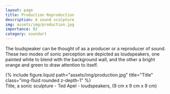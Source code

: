 ```yaml
---
layout: page
title: Production Reproduction
description: A sound sculpture
img: assets/img/production.jpg
importance: 92
category: soundart
---
```


The loudspeaker can be thought of as a producer or a reproducer of sound. These two modes of sonic perception are depicted as loudspeakers, one painted white to blend with the background wall, and the other a bright orange and green to draw attention to itself.

<div class="row">
    <div class="col-sm mt-3 mt-md-0">
        {% include figure.liquid path="assets/img/production.jpg" title="Title" class="img-fluid rounded z-depth-1" %}
    </div>
</div>
<div class="caption">
    Title, a sonic sculpture - Ted Apel - loudspeakers, (9 cm x 9 cm x 9 cm)

</div>
